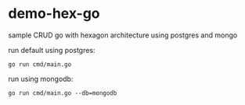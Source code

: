 # demo-hex-go
sample CRUD go with hexagon architecture using postgres and mongo

run default using postgres:
```
go run cmd/main.go
```


run using mongodb:
```
go run cmd/main.go --db=mongodb
```

